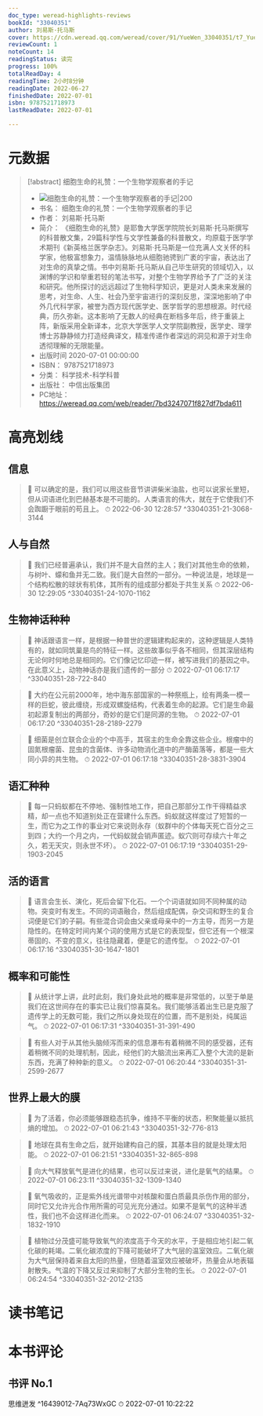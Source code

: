 ```yaml
---
doc_type: weread-highlights-reviews
bookId: "33040351"
author: 刘易斯·托马斯
cover: https://cdn.weread.qq.com/weread/cover/91/YueWen_33040351/t7_YueWen_33040351.jpg
reviewCount: 1
noteCount: 14
readingStatus: 读完
progress: 100%
totalReadDay: 4
readingTime: 2小时8分钟
readingDate: 2022-06-27
finishedDate: 2022-07-01
isbn: 9787521718973
lastReadDate: 2022-07-01

---
```

# 元数据
> [!abstract] 细胞生命的礼赞：一个生物学观察者的手记
> - ![ 细胞生命的礼赞：一个生物学观察者的手记|200](https://cdn.weread.qq.com/weread/cover/91/YueWen_33040351/t7_YueWen_33040351.jpg)
> - 书名： 细胞生命的礼赞：一个生物学观察者的手记
> - 作者： 刘易斯·托马斯
> - 简介： 《细胞生命的礼赞》是耶鲁大学医学院院长刘易斯·托马斯撰写的科普散文集，29篇科学性与文学性兼备的科普散文，均原载于医学学术期刊《新英格兰医学杂志》。刘易斯·托马斯是一位充满人文关怀的科学家，他极富想象力，温情脉脉地从细胞驰骋到广袤的宇宙，表达出了对生命的真挚之情。书中刘易斯·托马斯从自己毕生研究的领域切入，以渊博的学识和举重若轻的笔法书写，对整个生物学界给予了广泛的关注和研究。他所探讨的远远超过了生物科学知识，更是对人类未来发展的思考，对生命、人生、社会乃至宇宙进行的深刻反思，深深地影响了中外几代科学家，被誉为西方现代医学史、医学哲学的思想根源。时代经典，历久弥新。这本影响了无数人的经典在断档多年后，终于重装上阵，新版采用全新译本，北京大学医学人文学院副教授，医学史、理学博士苏静静倾力打造经典译文，精准传递作者深远的洞见和源于对生命透彻理解的无限能量。
> - 出版时间 2020-07-01 00:00:00
> - ISBN： 9787521718973
> - 分类： 科学技术-科学科普
> - 出版社： 中信出版集团
> - PC地址：https://weread.qq.com/web/reader/7bd3247071f827df7bda611

# 高亮划线

## 信息

> 📌 可以确定的是，我们可以用这些音节讲讲柴米油盐，也可以说家长里短，但从词语进化到巴赫基本是不可能的。人类语言的伟大，就在于它使我们不会踟蹰于眼前的苟且上。 
> ⏱ 2022-06-30 12:28:57 ^33040351-21-3068-3144

## 人与自然

> 📌 我们已经普遍承认，我们并不是大自然的主人；我们对其他生命的依赖，与树叶、蠓和鱼并无二致。我们是大自然的一部分。一种说法是，地球是一个结构松散的球状有机体，其所有的组成部分都处于共生关系 
> ⏱ 2022-06-30 12:29:05 ^33040351-24-1070-1162

## 生物神话种种

> 📌 神话跟语言一样，是根据一种普世的逻辑建构起来的，这种逻辑是人类特有的，就如同筑巢是鸟的特征一样。这些故事似乎各不相同，但其深层结构无论何时何地总是相同的。它们像记忆印迹一样，被写进我们的基因之中。在此意义上，动物神话亦是我们遗传的一部分 
> ⏱ 2022-07-01 06:17:17 ^33040351-28-722-840

> 📌 大约在公元前2000年，地中海东部国家的一种祭瓶上，绘有两条一模一样的巨蛇，彼此缠绕，形成双螺旋结构，代表着生命的起源。它们是生命最初起源复制出的两部分，奇妙的是它们是同源的生物。 
> ⏱ 2022-07-01 06:17:20 ^33040351-28-2189-2279

> 📌 细菌是创立联合企业的个中高手，其宿主的生命全靠这些企业。根瘤中的固氮根瘤菌、昆虫的含菌体、许多动物消化道中的产酶菌落等，都是一些大同小异的共生物。 
> ⏱ 2022-07-01 06:17:18 ^33040351-28-3831-3904

## 语汇种种

> 📌 每一只蚂蚁都在不停地、强制性地工作，把自己那部分工作干得精益求精，却一点也不知道别处正在营建什么东西。蚂蚁就这样度过了短暂的一生，而它为之工作的事业对它来说则永存（蚁群中的个体每天死亡百分之三到四；大约一个月之内，一代蚂蚁就会销声匿迹。蚁穴则可存续六十年之久，若无天灾，则永世不坏）。 
> ⏱ 2022-07-01 06:17:19 ^33040351-29-1903-2045

## 活的语言

> 📌 语言会生长、演化，死后会留下化石。一个个词语就如同不同种属的动物。突变时有发生。不同的词语融合，然后组成配偶，杂交词和野生的复合词便是它们的子嗣。有些混合词会由父亲或母亲中的一方主导，而另一方是隐性的。在特定时间内某个词的使用方式是它的表现型，但它还有一个根深蒂固的、不变的意义，往往隐藏着，便是它的遗传型。 
> ⏱ 2022-07-01 06:17:16 ^33040351-30-1647-1801

## 概率和可能性

> 📌 从统计学上讲，此时此刻，我们身处此地的概率是非常低的，以至于单是我们在这世间存在的事实已让我们惊喜莫名。我们能够活着出生已是克服了遗传学上的无数可能，我们之所以身处现在的位置，而不是别处，纯属运气。 
> ⏱ 2022-07-01 06:17:31 ^33040351-31-391-490

> 📌 有些人对于从其他头脑倾泻而来的信息瀑布有着稍微不同的感受器，还有着稍微不同的处理机制，因此，经他们的大脑流出来再汇入整个大流的是新东西，充满了种种新的意义。 
> ⏱ 2022-07-01 06:20:44 ^33040351-31-2599-2677

## 世界上最大的膜

> 📌 为了活着，你必须能够跟稳态抗争，维持不平衡的状态，积聚能量以抵抗熵的增加。 
> ⏱ 2022-07-01 06:21:43 ^33040351-32-776-813

> 📌 地球在具有生命之后，就开始建构自己的膜，其基本目的就是处理太阳能。 
> ⏱ 2022-07-01 06:21:51 ^33040351-32-865-898

> 📌 向大气释放氧气是进化的结果，也可以反过来说，进化是氧气的结果。 
> ⏱ 2022-07-01 06:23:11 ^33040351-32-1309-1340

> 📌 氧气吸收的，正是紫外线光谱带中对核酸和蛋白质最具杀伤作用的部分，同时它又允许光合作用所需的可见光充分通过。如果不是氧气的这种半透性，我们也不会这样进化而来。 
> ⏱ 2022-07-01 06:24:07 ^33040351-32-1832-1910

> 📌 植物过分茂盛可能导致氧气的浓度高于今天的水平，于是相应地引起二氧化碳的耗竭。二氧化碳浓度的下降可能破坏了大气层的温室效应。二氧化碳为大气层保持着来自太阳的热量，但随着温室效应被破坏，热量会从地表辐射散失。气温的下降又反过来抑制了大部分生物的生长。 
> ⏱ 2022-07-01 06:24:54 ^33040351-32-2012-2135

# 读书笔记

# 本书评论

## 书评 No.1 
思维迸发 ^16439012-7Aq73WxGC
⏱ 2022-07-01 10:22:22
